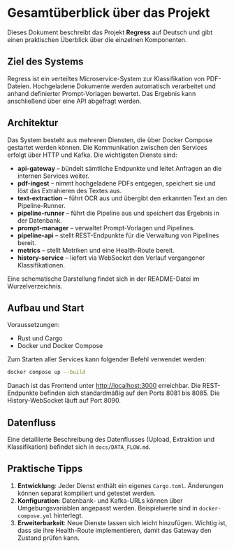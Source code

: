 # Gesamtüberblick über das Projekt

Dieses Dokument beschreibt das Projekt **Regress** auf Deutsch und gibt einen praktischen Überblick über die einzelnen Komponenten.

## Ziel des Systems

Regress ist ein verteiltes Microservice-System zur Klassifikation von PDF-Dateien. Hochgeladene Dokumente werden automatisch verarbeitet und anhand definierter Prompt-Vorlagen bewertet. Das Ergebnis kann anschließend über eine API abgefragt werden.

## Architektur

Das System besteht aus mehreren Diensten, die über Docker Compose gestartet werden können. Die Kommunikation zwischen den Services erfolgt über HTTP und Kafka. Die wichtigsten Dienste sind:

- **api-gateway** – bündelt sämtliche Endpunkte und leitet Anfragen an die internen Services weiter.
- **pdf-ingest** – nimmt hochgeladene PDFs entgegen, speichert sie und löst das Extrahieren des Textes aus.
- **text-extraction** – führt OCR aus und übergibt den erkannten Text an den Pipeline-Runner.
- **pipeline-runner** – führt die Pipeline aus und speichert das Ergebnis in der Datenbank.
- **prompt-manager** – verwaltet Prompt-Vorlagen und Pipelines.
- **pipeline-api** – stellt REST-Endpunkte für die Verwaltung von Pipelines bereit.
- **metrics** – stellt Metriken und eine Health-Route bereit.
- **history-service** – liefert via WebSocket den Verlauf vergangener Klassifikationen.

Eine schematische Darstellung findet sich in der README-Datei im Wurzelverzeichnis.

## Aufbau und Start

Voraussetzungen:

- Rust und Cargo
- Docker und Docker Compose

Zum Starten aller Services kann folgender Befehl verwendet werden:

```bash
docker compose up --build
```

Danach ist das Frontend unter <http://localhost:3000> erreichbar. Die REST-Endpunkte befinden sich standardmäßig auf den Ports 8081 bis 8085. Die History-WebSocket läuft auf Port 8090.

## Datenfluss

Eine detaillierte Beschreibung des Datenflusses (Upload, Extraktion und Klassifikation) befindet sich in `docs/DATA_FLOW.md`.

## Praktische Tipps

1. **Entwicklung**: Jeder Dienst enthält ein eigenes `Cargo.toml`. Änderungen können separat kompiliert und getestet werden.
2. **Konfiguration**: Datenbank- und Kafka-URLs können über Umgebungsvariablen angepasst werden. Beispielwerte sind in `docker-compose.yml` hinterlegt.
3. **Erweiterbarkeit**: Neue Dienste lassen sich leicht hinzufügen. Wichtig ist, dass sie ihre Health-Route implementieren, damit das Gateway den Zustand prüfen kann.

